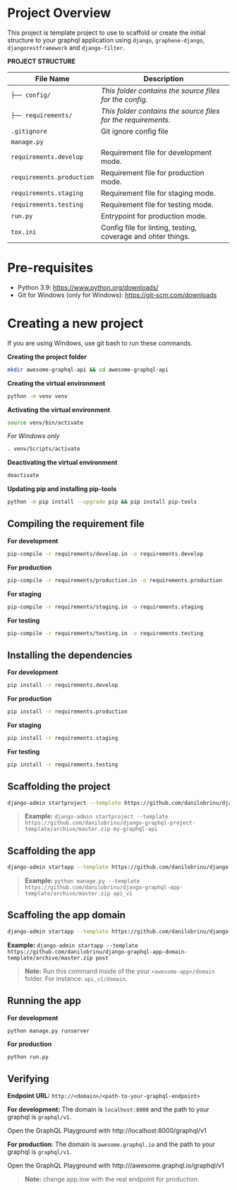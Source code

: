 # Project Overview

This project is template project to use to scaffold or create the initial structure to your graphql
application using `django`, `graphene-django`, `djangorestframework` and `django-filter`.

**PROJECT STRUCTURE**

| File Name                 | Description                                                   |
| ------------------------- | ------------------------------------------------------------- |
| `├── config/`             | _This folder contains the source files for the config._       |
| `├── requirements/`       | _This folder contains the source files for the requirements._ |
| `.gitignore`              | Git ignore config file                                        |
| `manage.py`               |                                                               |
| `requirements.develop`    | Requirement file for development mode.                        |
| `requirements.production` | Requirement file for production mode.                         |
| `requirements.staging`    | Requirement file for staging mode.                            |
| `requirements.testing`    | Requirement file for testing mode.                            |
| `run.py`                  | Entrypoint for production mode.                               |
| `tox.ini`                 | Config file for linting, testing, coverage and ohter things.  |

# Pre-requisites

- Python 3.9: https://www.python.org/downloads/
- Git for Windows (only for Windows): https://git-scm.com/downloads

# Creating a new project

If you are using Windows, use git bash to run these commands.

**Creating the project folder**

```sh
mkdir awesome-graphql-api && cd awesome-graphql-api
```

**Creating the virtual environment**

```sh
python -m venv venv
```

**Activating the virtual environment**

```sh
source venv/bin/activate
```

_For Windows only_

```sh
. venv/Scripts/activate
```

**Deactivating the virtual environment**

```sh
deactivate
```

**Updating pip and installing pip-tools**

```sh
python -m pip install --upgrade pip && pip install pip-tools
```

## Compiling the requirement file

**For development**

```sh
pip-compile -r requirements/develop.in -o requirements.develop
```

**For production**

```sh
pip-compile -r requirements/production.in -o requirements.production
```

**For staging**

```sh
pip-compile -r requirements/staging.in -o requirements.staging
```

**For testing**

```sh
pip-compile -r requirements/testing.in -o requirements.testing
```

## Installing the dependencies

**For development**

```sh
pip install -r requirements.develop
```

**For production**

```sh
pip install -r requirements.production
```

**For staging**

```sh
pip install -r requirements.staging
```

**For testing**

```sh
pip install -r requirements.testing
```

## Scaffolding the project

```sh
django-admin startproject --template https://github.com/danilobrinu/django-graphql-project-template/archive/master.zip <awesome-project> .
```

> **Example:** `django-admin startproject --template https://github.com/danilobrinu/django-graphql-project-template/archive/master.zip my-graphql-api`

## Scaffolding the app

```sh
django-admin startapp --template https://github.com/danilobrinu/django-graphql-app-template/archive/master.zip <awesome-app>
```

> **Example:** `python manage.py --template https://github.com/danilobrinu/django-graphql-app-template/archive/master.zip api_v1`

## Scaffoling the app domain

```sh
django-admin startapp --template https://github.com/danilobrinu/django-graphql-app-domain-template/archive/master.zip <awesome-app-domain>
```

**Example:** `django-admin startapp --template https://github.com/danilobrinu/django-graphql-app-domain-template/archive/master.zip post`

> **Note:** Run this command inside of the your `<awesome-app>/domain` folder. For instance: `api_v1/domain`.

## Running the app

**For development**

```sh
python manage.py runserver
```

**For production**

```
python run.py
```

## Verifying

**Endpoint URL:** `http://<domain>/<path-to-your-graphql-endpoint>`

**For development:** The domain is `localhost:8000` and the path to your graphql is `graphql/v1`.

Open the GraphQL Playground with http://localhost:8000/graphql/v1

**For production**: The domain is `awesome.graphql.io` and the path to your graphql is `graphql/v1`.

Open the GraphQL Playground with http:///awesome.graphql.io/graphql/v1

> **Note:** change app.iow with the real endpoint for production.
